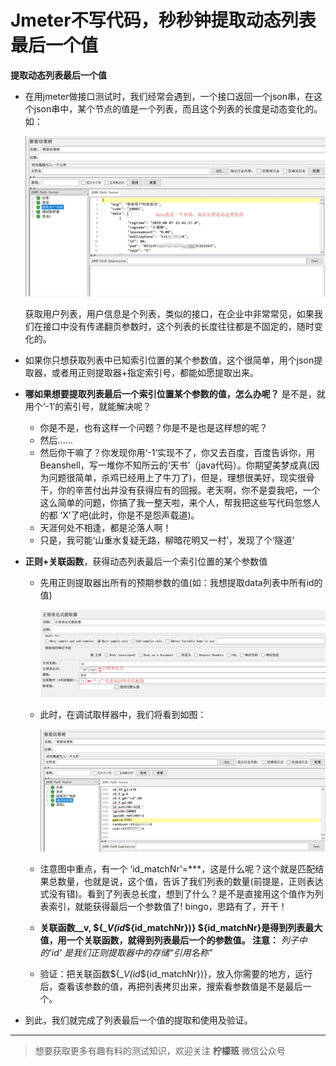 # Jmeter不写代码，秒秒钟提取动态列表最后一个值

**提取动态列表最后一个值**

- 在用jmeter做接口测试时，我们经常会遇到，一个接口返回一个json串，在这个json串中，某个节点的值是一个列表，而且这个列表的长度是动态变化的。如：

  ![image-94428](image/image-94428.jpg)

  获取用户列表，用户信息是个列表，类似的接口，在企业中非常常见，如果我们在接口中没有传递翻页参数时，这个列表的长度往往都是不固定的，随时变化的。

- 如果你只想获取列表中已知索引位置的某个参数值，这个很简单，用个json提取器，或者用正则提取器+指定索引号，都能如愿提取出来。

- **哪如果想要提取列表最后一个索引位置某个参数的值，怎么办呢？**   是不是，就用个‘-1’的索引号，就能解决呢？
  - 你是不是，也有这样一个问题？你是不是也是这样想的呢？
  - 然后......
  - 然后你干嘛了？你发现你用‘-1’实现不了，你又去百度，百度告诉你，用Beanshell，写一堆你不知所云的‘天书’（java代码）。你期望美梦成真(因为问题很简单，杀鸡已经用上了牛刀了)，但是，理想很美好，现实很骨干，你的辛苦付出并没有获得应有的回报。老天啊，你不是耍我吧，一个这么简单的问题，你搞了我一整天啦，来个人，帮我把这些写代码忽悠人的都 ‘X’了吧(此时，你是不是怨声载道)。
  - 天涯何处不相逢，都是沦落人啊！
  - 只是，我可能‘山重水复疑无路，柳暗花明又一村’，发现了个‘隧道’

- **正则+关联函数**，获得动态列表最后一个索引位置的某个参数值

  - 先用正则提取器出所有的预期参数的值(如：我想提取data列表中所有id的值)

    ![image-94716](image/image-94716.jpg)

  - 此时，在调试取样器中，我们将看到如图：

    ![image-94834](image/image-94834.jpg)

  - 注意图中重点，有一个 ‘id_matchNr'=***，这是什么呢？这个就是匹配结果总数量，也就是说，这个值，告诉了我们列表的数量(前提是，正则表达式没有错)。看到了列表总长度，想到了什么？是不是直接用这个值作为列表索引，就能获得最后一个参数值了! bingo，思路有了，开干！

  - **关联函数__v, ${__V(id_${id_matchNr})} ${id_matchNr}是得到列表最大值，用一个关联函数，就得到列表最后一个的参数值。 注意：** *列子中的’id' 是我们正则提取器中的存储“引用名称”*

  - 验证：把关联函数${__V(id_${id_matchNr})}，放入你需要的地方，运行后，查看该参数的值，再把列表拷贝出来，搜索看参数值是不是最后一个。

- 到此，我们就完成了列表最后一个值的提取和使用及验证。

---
> 想要获取更多有趣有料的测试知识，欢迎关注 **柠檬班** 微信公众号 